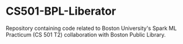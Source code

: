 # CS501-BPL-Liberator
Repository containing code related to Boston University's Spark ML Practicum (CS 501 T2) collaboration with Boston Public Library.
